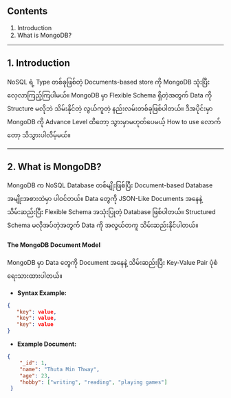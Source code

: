 ## Contents

1. Introduction
2. What is MongoDB?

---

## 1. Introduction

   NoSQL ရဲ့ Type တစ်ခုဖြစ်တဲ့ Documents-based store ကို MongoDB သုံးပြီး လေ့လာကြည့်ကြပါမယ်။ MongoDB မှာ Flexible Schema ရှိတဲ့အတွက် Data ကို Structure မလိုဘဲ သိမ်းနိုင်တဲ့ လွယ်ကူတဲ့ နည်းလမ်းတစ်ခုဖြစ်ပါတယ်။ ဒီအပိုင်းမှာ MongoDB ကို Advance Level ထိတော့ သွားမှာမဟုတ်ပေမယ့် How to use လောက်တော့ သိသွားပါလိမ့်မယ်။

---

## 2. What is MongoDB?

   MongoDB က NoSQL Database တစ်မျိုးဖြစ်ပြီး Document-based Database အမျိုးအစားထဲမှာ ပါဝင်တယ်။ Data တွေကို JSON-Like Documents အနေနဲ့ သိမ်းဆည်းပြီး Flexible Schema အသုံးပြုတဲ့ Database ဖြစ်ပါတယ်။ Structured Schema မလိုအပ်တဲ့အတွက် Data ကို အလွယ်တကူ သိမ်းဆည်းနိုင်ပါတယ်။

#### **The MongoDB Document Model**

MongoDB မှာ Data တွေကို Document အနေနဲ့ သိမ်းဆည်းပြီး Key-Value Pair ပုံစံ ရေးသားထားပါတယ်။

   - **Syntax Example:**

   ```json
   {
      "key": value,
      "key": value,
      "key": value
   }
   ```
   
   - **Example Document:**

   ```json
   {
	   "_id": 1,
	   "name": "Thuta Min Thway",
	   "age": 23,
	   "hobby": ["writing", "reading", "playing games"]
	}

   ```



